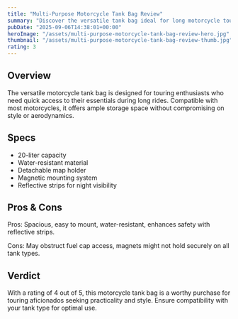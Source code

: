 ```yaml
---
title: "Multi-Purpose Motorcycle Tank Bag Review"
summary: "Discover the versatile tank bag ideal for long motorcycle tours."
pubDate: "2025-09-06T14:38:01+00:00"
heroImage: "/assets/multi-purpose-motorcycle-tank-bag-review-hero.jpg"
thumbnail: "/assets/multi-purpose-motorcycle-tank-bag-review-thumb.jpg"
rating: 3
---
```


<h2>Overview</h2>
<p>The versatile motorcycle tank bag is designed for touring enthusiasts who need quick access to their essentials during long rides. Compatible with most motorcycles, it offers ample storage space without compromising on style or aerodynamics.</p>
<h2>Specs</h2>
<ul>
  <li>20-liter capacity</li>
  <li>Water-resistant material</li>
  <li>Detachable map holder</li>
  <li>Magnetic mounting system</li>
  <li>Reflective strips for night visibility</li>
</ul>
<h2>Pros & Cons</h2>
<p>Pros: Spacious, easy to mount, water-resistant, enhances safety with reflective strips.</p>
<p>Cons: May obstruct fuel cap access, magnets might not hold securely on all tank types.</p>
<h2>Verdict</h2>
<p>With a rating of 4 out of 5, this motorcycle tank bag is a worthy purchase for touring aficionados seeking practicality and style. Ensure compatibility with your tank type for optimal use.</p>